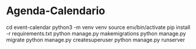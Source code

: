 # Agenda-Calendario

cd event-calendar
python3 -m venv venv
source env/bin/activate
pip install -r requirements.txt
python manage.py makemigrations
python manage.py migrate
python manage.py createsuperuser
python manage.py runserver
